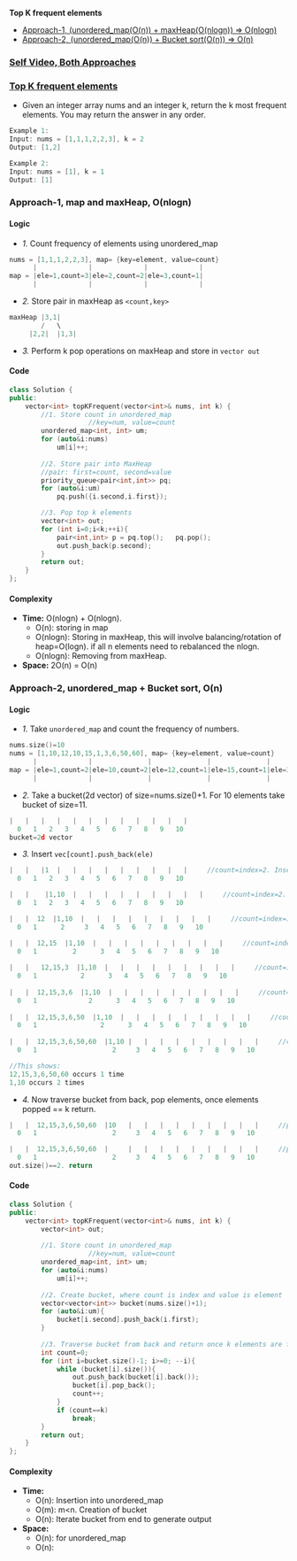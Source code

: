 **Top K frequent elements**
- [Approach-1, (unordered_map(O(n)) + maxHeap(O(nlogn)) => O(nlogn)](#a1)
- [Approach-2, (unordered_map(O(n)) + Bucket sort(O(n)) => O(n)](#a2)

### [Self Video, Both Approaches](https://youtu.be/LWCU01gFTIs)

### [Top K frequent elements](https://leetcode.com/problems/top-k-frequent-elements/)
- Given an integer array nums and an integer k, return the k most frequent elements. You may return the answer in any order.
```c
Example 1:
Input: nums = [1,1,1,2,2,3], k = 2
Output: [1,2]

Example 2:
Input: nums = [1], k = 1
Output: [1]
```

<a name=a1></a>
### Approach-1, map and maxHeap, O(nlogn)
#### Logic
- _1._ Count frequency of elements using unordered_map
```c
nums = [1,1,1,2,2,3], map= {key=element, value=count}
      |             |             |             |
map = |ele=1,count=3|ele=2,count=2|ele=3,count=1|
      |             |             |             |
```
- _2._ Store pair in maxHeap as `<count,key>`
```c
maxHeap |3,1|
        /   \
     |2,2|  |1,3|   
```
- _3._ Perform k pop operations on maxHeap and store in `vector out`

#### Code
```cpp
class Solution {
public:
    vector<int> topKFrequent(vector<int>& nums, int k) {
        //1. Store count in unordered_map
                    //key=num, value=count
        unordered_map<int, int> um;
        for (auto&i:nums)
            um[i]++;
        
        //2. Store pair into MaxHeap
        //pair: first=count, second=value
        priority_queue<pair<int,int>> pq;
        for (auto&i:um)
            pq.push({i.second,i.first});

        //3. Pop top k elements
        vector<int> out;
        for (int i=0;i<k;++i){
            pair<int,int> p = pq.top();   pq.pop();
            out.push_back(p.second);
        }
        return out;
    }
};
```
#### Complexity
- **Time:** O(nlogn) + O(nlogn). 
  - O(n): storing in map
  - O(nlogn): Storing in maxHeap, this will involve balancing/rotation of heap=O(logn). if all n elements need to rebalanced the nlogn.
  - O(nlogn): Removing from maxHeap.
- **Space:** 2O(n) = O(n)

<a name=a2></a>
### Approach-2, unordered_map + Bucket sort, O(n)
#### Logic
- _1._ Take `unordered_map` and count the frequency of numbers.
```c
nums.size()=10
nums = [1,10,12,10,15,1,3,6,50,60], map= {key=element, value=count}
      |             |              |              |              |             |             |              |              |
map = |ele=1,count=2|ele=10,count=2|ele=12,count=1|ele=15,count=1|ele=3,count=1|ele=6,count=1|ele=50,count=1|ele=60,count=1|
      |             |              |              |              |             |             |              |              |
```
- _2._ Take a bucket(2d vector) of size=nums.size()+1. For 10 elements take bucket of size=11.
```c
|   |   |   |   |   |   |   |   |   |   |   |
  0   1   2   3   4   5   6   7   8   9   10
bucket=2d vector
```
- _3._ Insert `vec[count].push_back(ele)`
```c
|   |   |1  |   |   |   |   |   |   |   |   |     //count=index=2. Insert ele=1
  0   1   2   3   4   5   6   7   8   9   10

|   |    |1,10  |   |   |   |   |   |   |   |   |     //count=index=2. Insert ele=10
  0   1   2   3   4   5   6   7   8   9   10

|   |  12  |1,10  |   |   |   |   |   |   |   |   |     //count=index=1. Insert ele=12
  0   1      2     3   4   5   6   7   8   9   10

|   |  12,15  |1,10  |   |   |   |   |   |   |   |   |     //count=index=1. Insert ele=15
  0   1         2      3   4   5   6   7   8   9   10
  
|   |   12,15,3  |1,10  |   |   |   |   |   |   |   |   |     //count=index=1. Insert ele=3
  0   1           2      3   4   5   6   7   8   9   10
  
|   |  12,15,3,6  |1,10  |   |   |   |   |   |   |   |   |     //count=index=1. Insert ele=6
  0   1             2      3   4   5   6   7   8   9   10
  
|   |  12,15,3,6,50  |1,10  |   |   |   |   |   |   |   |   |     //count=index=1. Insert ele=50
  0   1                2      3   4   5   6   7   8   9   10
  
|   |  12,15,3,6,50,60  |1,10 |   |   |   |   |   |   |   |   |     //count=index=1. Insert ele=60
  0   1                   2     3   4   5   6   7   8   9   10

//This shows:
12,15,3,6,50,60 occurs 1 time
1,10 occurs 2 times
```
- _4._ Now traverse bucket from back, pop elements, once elements popped == k return.
```c
|   |  12,15,3,6,50,60  |10   |   |   |   |   |   |   |   |   |     //pop 1. out=|1|
  0   1                   2     3   4   5   6   7   8   9   10

|   |  12,15,3,6,50,60  |     |   |   |   |   |   |   |   |   |     //pop 10. out=|1,10|
  0   1                   2     3   4   5   6   7   8   9   10
out.size()==2. return
```
#### Code
```cpp
class Solution {
public:
    vector<int> topKFrequent(vector<int>& nums, int k) {
        vector<int> out;
        
        //1. Store count in unordered_map
                    //key=num, value=count
        unordered_map<int, int> um;
        for (auto&i:nums)
            um[i]++;
     
        //2. Create bucket, where count is index and value is element
        vector<vector<int>> bucket(nums.size()+1);
        for (auto&i:um){
            bucket[i.second].push_back(i.first);    
        }
        
        //3. Traverse bucket from back and return once k elements are found 
        int count=0;
        for (int i=bucket.size()-1; i>=0; --i){
            while (bucket[i].size()){
                out.push_back(bucket[i].back());
                bucket[i].pop_back();
                count++;
            }
            if (count==k)
                break;
        }
        return out;
    }
};
```
#### Complexity
- **Time:** 
  - O(n): Insertion into unordered_map
  - O(m): m<n. Creation of bucket
  - O(n): Iterate bucket from end to generate output
- **Space:**
  - O(n): for unordered_map
  - O(n): 
